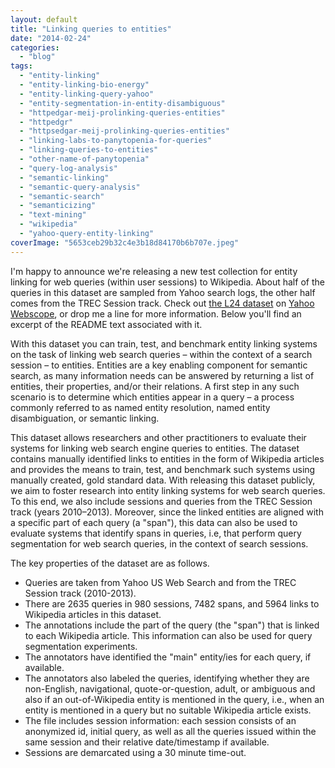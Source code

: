 ```yaml
---
layout: default
title: "Linking queries to entities"
date: "2014-02-24"
categories:
  - "blog"
tags:
  - "entity-linking"
  - "entity-linking-bio-energy"
  - "entity-linking-query-yahoo"
  - "entity-segmentation-in-entity-disambiguous"
  - "httpedgar-meij-prolinking-queries-entities"
  - "httpedgr"
  - "httpsedgar-meij-prolinking-queries-entities"
  - "linking-labs-to-panytopenia-for-queries"
  - "linking-queries-to-entities"
  - "other-name-of-panytopenia"
  - "query-log-analysis"
  - "semantic-linking"
  - "semantic-query-analysis"
  - "semantic-search"
  - "semanticizing"
  - "text-mining"
  - "wikipedia"
  - "yahoo-query-entity-linking"
coverImage: "5653ceb29b32c4e3b18d84170b6b707e.jpeg"
---
```


I'm happy to announce we're releasing a new test collection for entity linking for web queries (within user sessions) to Wikipedia. About half of the queries in this dataset are sampled from Yahoo search logs, the other half comes from the TREC Session track. Check out [the L24 dataset](http://webscope.sandbox.yahoo.com/catalog.php?datatype=l "http://webscope.sandbox.yahoo.com/catalog.php?datatype=l") on [Yahoo Webscope](http://yahooresearch.tumblr.com/post/77697901734/welcome-to-webscope "Welcome to Webscope"), or drop me a line for more information. Below you'll find an excerpt of the README text associated with it.

With this dataset you can train, test, and benchmark entity linking systems on the task of linking web search queries – within the context of a search session – to entities. Entities are a key enabling component for semantic search, as many information needs can be answered by returning a list of entities, their properties, and/or their relations. A first step in any such scenario is to determine which entities appear in a query – a process commonly referred to as named entity resolution, named entity disambiguation, or semantic linking.

This dataset allows researchers and other practitioners to evaluate their systems for linking web search engine queries to entities. The dataset contains manually identified links to entities in the form of Wikipedia articles and provides the means to train, test, and benchmark such systems using manually created, gold standard data. With releasing this dataset publicly, we aim to foster research into entity linking systems for web search queries. To this end, we also include sessions and queries from the TREC Session track (years 2010–2013). Moreover, since the linked entities are aligned with a specific part of each query (a "span"), this data can also be used to evaluate systems that identify spans in queries, i.e, that perform query segmentation for web search queries, in the context of search sessions.

The key properties of the dataset are as follows.

- Queries are taken from Yahoo US Web Search and from the TREC Session track (2010-2013).
- There are 2635 queries in 980 sessions, 7482 spans, and 5964 links to Wikipedia articles in this dataset.
- The annotations include the part of the query (the "span") that is linked to each Wikipedia article. This information can also be used for query segmentation experiments.
- The annotators have identified the "main" entity/ies for each query, if available.
- The annotators also labeled the queries, identifying whether they are non-English, navigational, quote-or-question, adult, or ambiguous and also if an out-of-Wikipedia entity is mentioned in the query, i.e., when an entity is mentioned in a query but no suitable Wikipedia article exists.
- The file includes session information: each session consists of an anonymized id, initial query, as well as all the queries issued within the same session and their relative date/timestamp if available.
- Sessions are demarcated using a 30 minute time-out.
